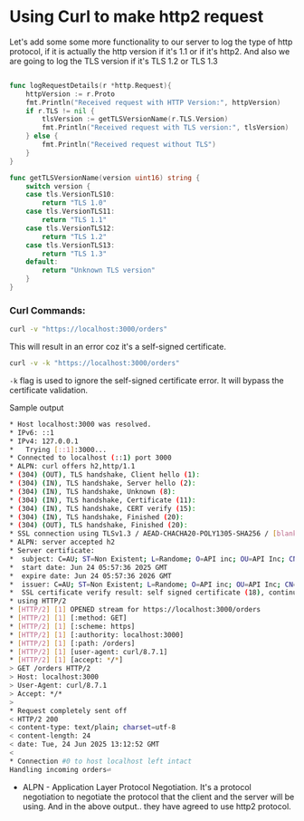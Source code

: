 # Using Curl to make http2 request

Let's add some some more functionality to our server to log the type of http protocol, if it is actually the http version if it's 1.1 or if it's http2. And also we are going to log the TLS version if it's TLS 1.2 or TLS 1.3

```go

func logRequestDetails(r *http.Request){
    httpVersion := r.Proto
	fmt.Println("Received request with HTTP Version:", httpVersion)
	if r.TLS != nil {
		tlsVersion := getTLSVersionName(r.TLS.Version)
		fmt.Println("Received request with TLS version:", tlsVersion)
	} else {
		fmt.Println("Received request without TLS")
	}
}

func getTLSVersionName(version uint16) string {
	switch version {
	case tls.VersionTLS10:
		return "TLS 1.0"
	case tls.VersionTLS11:
		return "TLS 1.1"
	case tls.VersionTLS12:
		return "TLS 1.2"
	case tls.VersionTLS13:
		return "TLS 1.3"
	default:
		return "Unknown TLS version"
	}
}
```

### Curl Commands:

```bash
curl -v "https://localhost:3000/orders"
```
This will result in an error coz it's a self-signed certificate. 

```bash
curl -v -k "https://localhost:3000/orders"
```
`-k` flag is used to ignore the self-signed certificate error. It will bypass the certificate validation.


Sample output

```bash
* Host localhost:3000 was resolved.
* IPv6: ::1
* IPv4: 127.0.0.1
*   Trying [::1]:3000...
* Connected to localhost (::1) port 3000
* ALPN: curl offers h2,http/1.1
* (304) (OUT), TLS handshake, Client hello (1):
* (304) (IN), TLS handshake, Server hello (2):
* (304) (IN), TLS handshake, Unknown (8):
* (304) (IN), TLS handshake, Certificate (11):
* (304) (IN), TLS handshake, CERT verify (15):
* (304) (IN), TLS handshake, Finished (20):
* (304) (OUT), TLS handshake, Finished (20):
* SSL connection using TLSv1.3 / AEAD-CHACHA20-POLY1305-SHA256 / [blank] / UNDEF
* ALPN: server accepted h2
* Server certificate:
*  subject: C=AU; ST=Non Existent; L=Randome; O=API inc; OU=API Inc; CN=API Inc; emailAddress=test@test.com
*  start date: Jun 24 05:57:36 2025 GMT
*  expire date: Jun 24 05:57:36 2026 GMT
*  issuer: C=AU; ST=Non Existent; L=Randome; O=API inc; OU=API Inc; CN=API Inc; emailAddress=test@test.com
*  SSL certificate verify result: self signed certificate (18), continuing anyway.
* using HTTP/2
* [HTTP/2] [1] OPENED stream for https://localhost:3000/orders
* [HTTP/2] [1] [:method: GET]
* [HTTP/2] [1] [:scheme: https]
* [HTTP/2] [1] [:authority: localhost:3000]
* [HTTP/2] [1] [:path: /orders]
* [HTTP/2] [1] [user-agent: curl/8.7.1]
* [HTTP/2] [1] [accept: */*]
> GET /orders HTTP/2
> Host: localhost:3000
> User-Agent: curl/8.7.1
> Accept: */*
> 
* Request completely sent off
< HTTP/2 200 
< content-type: text/plain; charset=utf-8
< content-length: 24
< date: Tue, 24 Jun 2025 13:12:52 GMT
< 
* Connection #0 to host localhost left intact
Handling incoming orders⏎
```

- ALPN - Application Layer Protocol Negotiation. It's a protocol negotiation to negotiate the protocol that the client and the server will be using. And in the above output.. they have agreed to use http2 protocol.